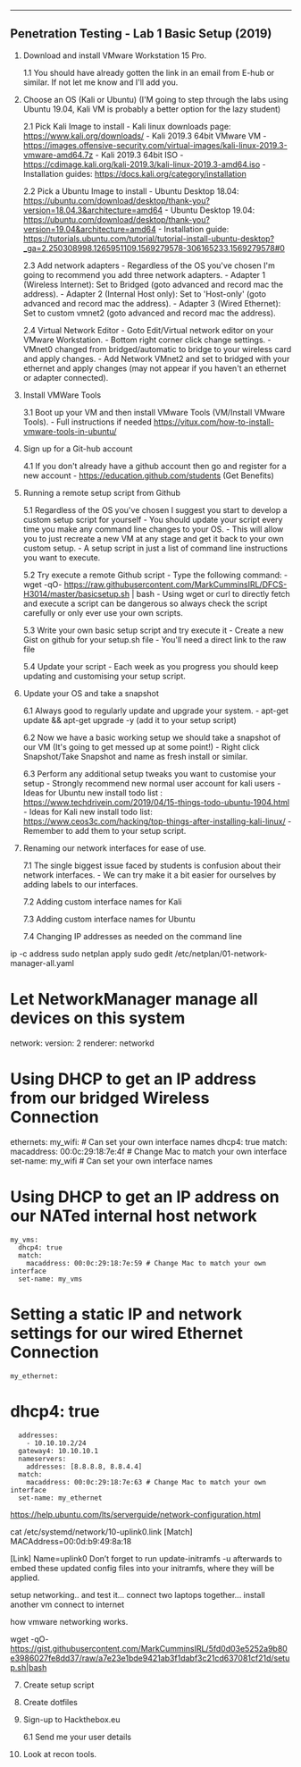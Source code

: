 ----------------------------------------------------------------------------------------------------------------------
Penetration Testing - Lab 1 Basic Setup (2019)
----------------------------------------------------------------------------------------------------------------------
1. Download and install VMware Workstation 15 Pro. 

    1.1 You should have already gotten the link in an email from E-hub or similar. If not let me know and I'll add you.



2. Choose an OS (Kali or Ubuntu) (I'M going to step through the labs using Ubuntu 19.04, Kali VM is probably a better option for the lazy student)
    
    2.1 Pick Kali Image to install
        - Kali linux downloads page: https://www.kali.org/downloads/
        - Kali 2019.3 64bit VMware VM - https://images.offensive-security.com/virtual-images/kali-linux-2019.3-vmware-amd64.7z
        - Kali 2019.3 64bit ISO - https://cdimage.kali.org/kali-2019.3/kali-linux-2019.3-amd64.iso
        - Installation guides: https://docs.kali.org/category/installation

    2.2 Pick a Ubuntu Image to install
        - Ubuntu Desktop 18.04: https://ubuntu.com/download/desktop/thank-you?version=18.04.3&architecture=amd64 
        - Ubuntu Desktop 19.04: https://ubuntu.com/download/desktop/thank-you?version=19.04&architecture=amd64
        - Installation guide: https://tutorials.ubuntu.com/tutorial/tutorial-install-ubuntu-desktop?_ga=2.250308998.1265951109.1569279578-306165233.1569279578#0

    2.3 Add network adapters
        - Regardless of the OS you've chosen I'm going to recommend you add three network adapters.
        - Adapter 1 (Wireless Internet): Set to Bridged (goto advanced and record mac the address).
        - Adapter 2 (Internal Host only): Set to 'Host-only' (goto advanced and record mac the address).
        - Adapter 3 (Wired Ethernet): Set to custom vmnet2 (goto advanced and record mac the address).
    
    2.4 Virtual Network Editor
        - Goto Edit/Virtual network editor on your VMware Workstation.
        - Bottom right corner click change settings.
        - VMnet0 changed from bridged/automatic to bridge to your wireless card and apply changes.
        - Add Network VMnet2 and set to bridged with your ethernet and apply changes (may not appear if you haven't an ethernet or adapter connected).



3. Install VMWare Tools
    
    3.1 Boot up your VM and then install VMware Tools (VM/Install VMware Tools).
        - Full instructions if needed https://vitux.com/how-to-install-vmware-tools-in-ubuntu/



4. Sign up for a Git-hub account

    4.1 If you don't already have a github account then go and register for a new account
        - https://education.github.com/students (Get Benefits)



5. Running a remote setup script from Github

    5.1 Regardless of the OS you've chosen I suggest you start to develop a custom setup script for yourself
        - You should update your script every time you make any command line changes to your OS.
        - This will allow you to just recreate a new VM at any stage and get it back to your own custom setup.
        - A setup script in just a list of command line instructions you want to execute.
    
    5.2 Try execute a remote Github script
        - Type the following command: 
            - wget -qO- https://raw.githubusercontent.com/MarkCumminsIRL/DFCS-H3014/master/basicsetup.sh | bash
            - Using wget or curl to directly fetch and execute a script can be dangerous so always check the script carefully or only ever use your own scripts.

    5.3 Write your own basic setup script and try execute it
        - Create a new Gist on github for your setup.sh file 
        - You'll need a direct link to the raw file

    5.4 Update your script
        - Each week as you progress you should keep updating and customising your setup script.



6. Update your OS and take a snapshot

    6.1 Always good to regularly update and upgrade your system.
        - apt-get update && apt-get upgrade -y (add it to your setup script)
        

    6.2 Now we have a basic working setup we should take a snapshot of our VM (It's going to get messed up at some point!)
        - Right click Snapshot/Take Snapshot and name as fresh install or similar.

    6.3 Perform any additional setup tweaks you want to customise your setup
        - Strongly recommend new normal user account for kali users
        - Ideas for Ubuntu new install todo list : https://www.techdrivein.com/2019/04/15-things-todo-ubuntu-1904.html
        - Ideas for Kali new install todo list: https://www.ceos3c.com/hacking/top-things-after-installing-kali-linux/
        - Remember to add them to your setup script.


7. Renaming our network interfaces for ease of use.

    7.1 The single biggest issue faced by students is confusion about their network interfaces. 
        - We can try make it a bit easier for ourselves by adding labels to our interfaces.
    
    7.2 Adding custom interface names for Kali

    7.3 Adding custom interface names for Ubuntu

    7.4 Changing IP addresses as needed on the command line





ip -c address
sudo netplan apply
sudo gedit /etc/netplan/01-network-manager-all.yaml 

# Let NetworkManager manage all devices on this system
network:
  version: 2
  renderer: networkd 

#   Using DHCP to get an IP address from our bridged Wireless Connection
  ethernets:
    my_wifi:                          # Can set your own interface names
      dhcp4: true
      match:
        macaddress: 00:0c:29:18:7e:4f # Change Mac to match your own interface
      set-name: my_wifi               # Can set your own interface names

#   Using DHCP to get an IP address on our NATed internal host network 
    my_vms:
      dhcp4: true
      match:
        macaddress: 00:0c:29:18:7e:59 # Change Mac to match your own interface
      set-name: my_vms

#   Setting a static IP and network settings for our wired Ethernet Connection
    my_ethernet:
#     dhcp4: true
      addresses:
        - 10.10.10.2/24
      gateway4: 10.10.10.1
      nameservers:
        addresses: [8.8.8.8, 8.8.4.4]
      match:
        macaddress: 00:0c:29:18:7e:63 # Change Mac to match your own interface
      set-name: my_ethernet


https://help.ubuntu.com/lts/serverguide/network-configuration.html


cat /etc/systemd/network/10-uplink0.link 
[Match]
MACAddress=00:0d:b9:49:8a:18

[Link]
Name=uplink0
Don’t forget to run update-initramfs -u afterwards to embed these updated config files into your initramfs, where they will be applied.



setup networking.. and test it...
connect two laptops together...
install another vm
connect to internet

how vmware networking works.



wget -qO- https://gist.githubusercontent.com/MarkCumminsIRL/5fd0d03e5252a9b80e3986027fe8dd37/raw/a7e23e1bde9421ab3f1dabf3c21cd637081cf21d/setup.sh|bash



7. Create setup script

8. Create dotfiles

9. Sign-up to Hackthebox.eu
    
    6.1 Send me your user details
11. Look at recon tools.
